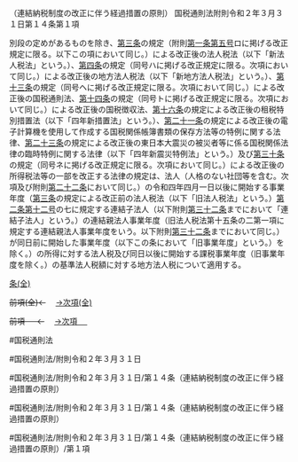 （連結納税制度の改正に伴う経過措置の原則）
国税通則法附則令和２年３月３１日第１４条第１項

別段の定めがあるものを除き、[第三条](国税通則法＿＿＿＿附則令和２年３月３１日第３条第１項)の規定（附則[第一条](国税通則法＿＿＿＿附則令和２年３月３１日第１条第１項)[第五号](国税通則法＿＿＿＿附則令和２年３月３１日第１４条第１項第５号)ロに掲げる改正規定に限る。以下この項において同じ。）による改正後の法人税法（以下「新法人税法」という。）、[第四条](国税通則法＿＿＿＿附則令和２年３月３１日第４条第１項)の規定（同号ハに掲げる改正規定に限る。次項において同じ。）による改正後の地方法人税法（以下「新地方法人税法」という。）、[第十三条](国税通則法＿＿＿＿附則令和２年３月３１日第１３条第１項)の規定（同号ヘに掲げる改正規定に限る。次項において同じ。）による改正後の国税通則法、[第十四条](国税通則法＿＿＿＿附則令和２年３月３１日第１４条第１項)の規定（同号トに掲げる改正規定に限る。次項において同じ。）による改正後の国税徴収法、[第十六条](国税通則法＿＿＿＿附則令和２年３月３１日第１６条第１項)の規定による改正後の租税特別措置法（以下「四年新措置法」という。）、[第二十一条](国税通則法＿＿＿＿附則令和２年３月３１日第２１条第１項)の規定による改正後の電子計算機を使用して作成する国税関係帳簿書類の保存方法等の特例に関する法律、[第二十三条](国税通則法＿＿＿＿附則令和２年３月３１日第２３条第１項)の規定による改正後の東日本大震災の被災者等に係る国税関係法律の臨時特例に関する法律（以下「四年新震災特例法」という。）及び[第三十条](国税通則法＿＿＿＿附則令和２年３月３１日第３０条第１項)の規定（同号ネに掲げる改正規定に限る。次項において同じ。）による改正後の所得税法等の一部を改正する法律の規定は、法人（人格のない社団等を含む。次項及び附則[第二十二条](国税通則法＿＿＿＿附則令和２年３月３１日第２２条第１項)において同じ。）の令和四年四月一日以後に開始する事業年度（[第三条](国税通則法＿＿＿＿附則令和２年３月３１日第３条第１項)の規定による改正前の法人税法（以下「旧法人税法」という。）[第二条](国税通則法＿＿＿＿附則令和２年３月３１日第２条第１項)[第十二号](国税通則法＿＿＿＿附則令和２年３月３１日第１４条第１項第１２号)の七に規定する連結子法人（以下附則[第三十二条](国税通則法＿＿＿＿附則令和２年３月３１日第３２条第１項)までにおいて「連結子法人」という。）の連結親法人事業年度（旧法人税法第十五条の二第一項に規定する連結親法人事業年度をいう。以下附則[第三十二条](国税通則法＿＿＿＿附則令和２年３月３１日第３２条第１項)までにおいて同じ。）が同日前に開始した事業年度（以下この条において「旧事業年度」という。）を除く。）の所得に対する法人税及び同日以後に開始する課税事業年度（旧事業年度を除く。）の基準法人税額に対する地方法人税について適用する。

[条(全)](国税通則法＿＿＿＿附則令和２年３月３１日第１４条_.md)

~~前項(全)←~~　  [→次項(全)](国税通則法＿＿＿＿附則令和２年３月３１日第１４条第２項_.md)

~~前項 　 ←~~　  [→次項 　 ](国税通則法＿＿＿＿附則令和２年３月３１日第１４条第２項.md)



#国税通則法

#国税通則法/附則令和２年３月３１日

#国税通則法/附則令和２年３月３１日/第１４条（連結納税制度の改正に伴う経過措置の原則）

#国税通則法/附則令和２年３月３１日/第１４条（連結納税制度の改正に伴う経過措置の原則）

#国税通則法/附則令和２年３月３１日/第１４条（連結納税制度の改正に伴う経過措置の原則）/第１項

